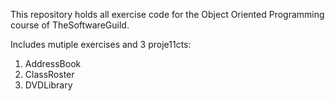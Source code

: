 This repository holds all exercise code for the Object Oriented Programming course of TheSoftwareGuild.

Includes mutiple exercises and 3 proje11cts:
1) AddressBook
2) ClassRoster
3) DVDLibrary
